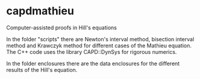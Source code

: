 # capdmathieu
Computer-assisted proofs in Hill's equations

In the folder "scripts" there are Newton's interval method, bisection interval method and Krawczyk method for different cases of the Mathieu equation. The C++ code uses the library CAPD::DynSys for rigorous numerics.

In the folder enclosures there are the data enclosures for the different results of the Hill's equation.
